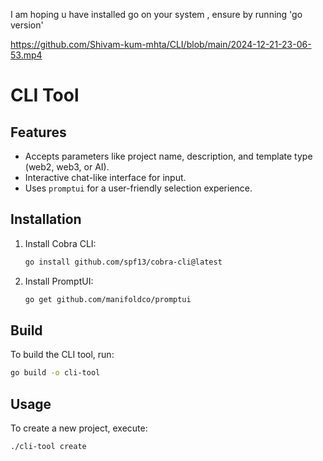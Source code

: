 I am hoping u have installed go on your system , ensure by running 'go version'

https://github.com/Shivam-kum-mhta/CLI/blob/main/2024-12-21-23-06-53.mp4

# CLI Tool  
## Features  
- Accepts parameters like project name, description, and template type (web2, web3, or AI).  
- Interactive chat-like interface for input.  
- Uses `promptui` for a user-friendly selection experience.  


## Installation  
1. Install Cobra CLI:  
   ```bash  
   go install github.com/spf13/cobra-cli@latest  
   ```  

2. Install PromptUI:  
   ```bash  
   go get github.com/manifoldco/promptui  
   ```  

## Build  
To build the CLI tool, run:  
```bash  
go build -o cli-tool  
```  

## Usage  
To create a new project, execute:  
```bash  
./cli-tool create  
```  
